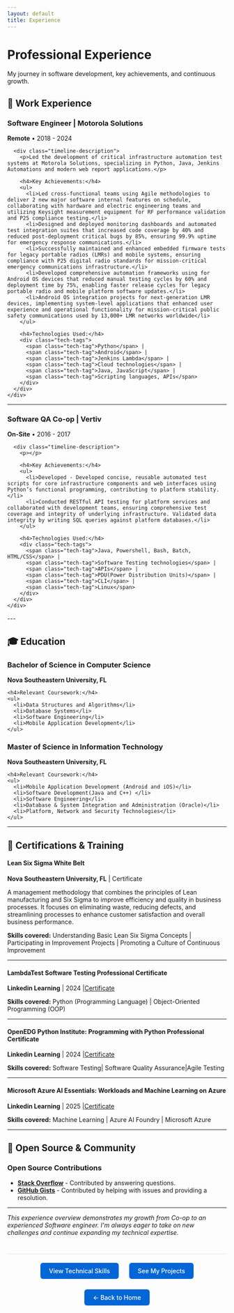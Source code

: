```yaml
---
layout: default
title: Experience
---
```


<!-- 
  Experience page - Work history, education, achievements
  Timeline format with key accomplishments and technologies
-->

<!-- Page navigation -->
<div class="page-header">
  <h1>Professional Experience</h1>
  <p>My journey in software development, key achievements, and continuous growth.</p>
</div>

<!-- Work Experience Timeline -->
## 💼 Work Experience

<!-- <div class="timeline"> -->
  <!-- Current/Recent Position -->
  <div class="timeline-item">
    <div class="timeline-marker"></div>
    <div class="timeline-content">
      <h3>Software Engineer | Motorola Solutions</h3>
      <p class="timeline-meta">
        <strong>Remote</strong> • 
        <span class="timeline-date">2018 - 2024</span>
      </p>
      
      <div class="timeline-description">
        <p>Led the development of critical infrastructure automation test systems at Motorola Solutions, specializing in Python, Java, Jenkins Automations and modern web report applications.</p>
        
        <h4>Key Achievements:</h4>
        <ul>
          <li>Led cross-functional teams using Agile methodologies to deliver 2 new major software internal features on schedule, collaborating with hardware and electric engineering teams and utilizing Keysight measurement equipment for RF performance validation and P25 compliance testing.</li>
          <li>Designed and deployed monitoring dashboards and automated test integration suites that increased code coverage by 40% and reduced post-deployment critical bugs by 85%, ensuring 99.9% uptime for emergency response communications.</li>
          <li>Successfully maintained and enhanced embedded firmware tests for legacy portable radios (LMRs) and mobile systems, ensuring compliance with P25 digital radio standards for mission-critical emergency communications infrastructure.</li>
          <li>Developed comprehensive automation frameworks using for Android OS devices that reduced manual testing cycles by 60% and deployment time by 75%, enabling faster release cycles for legacy portable radio and mobile platform software updates.</li>
          <li>Android OS integration projects for next-generation LMR devices, implementing system-level applications that enhanced user experience and operational functionality for mission-critical public safety communications used by 13,000+ LMR networks worldwide</li>
        </ul>
        
        <h4>Technologies Used:</h4>
        <div class="tech-tags">
          <span class="tech-tag">Python</span> |
          <span class="tech-tag">Android</span> |
          <span class="tech-tag">Jenkins Lambda</span> |
          <span class="tech-tag">Cloud technologies</span> |
          <span class="tech-tag">Java, JavaScript</span> |
          <span class="tech-tag">Scripting languages, APIs</span>
        </div>
      </div>
    </div>
 </div>
<!-- </div> -->

  ---

  <!-- Previous Position -->
  <div class="timeline-item">
    <div class="timeline-marker"></div>
    <div class="timeline-content">
      <h3>Software QA Co-op | Vertiv</h3>
      <p class="timeline-meta">
        <strong>On-Site</strong> • 
        <span class="timeline-date">2016 - 2017</span>
      </p>
      
      <div class="timeline-description">
        <p></p>
        
        <h4>Key Achievements:</h4>
        <ul>
          <li>Developed - Developed concise, reusable automated test scripts for core infrastructure components and web interfaces using Python’s functional programming, contributing to platform stability.</li>
          <li>Conducted RESTful API testing for platform services and collaborated with development teams, ensuring comprehensive test coverage and integrity of underlying infrastructure. Validated data integrity by writing SQL queries against platform databases.</li>
        </ul>
        
        <h4>Technologies Used:</h4>
        <div class="tech-tags">
          <span class="tech-tag">Java, Powershell, Bash, Batch, HTML/CSS</span> |
          <span class="tech-tag">Software Testing technologies</span> |
          <span class="tech-tag">APIs</span> |
          <span class="tech-tag">PDU(Power Distribution Units)</span> |
          <span class="tech-tag">CLI</span> |
          <span class="tech-tag">Linux</span>
        </div>
      </div>
    </div>
  </div>
---

<!-- Education -->
## 🎓 Education

<div class="education-section">
  <div class="education-item">
    <h3>Bachelor of Science in Computer Science</h3>
    <p class="education-meta">
      <strong>Nova Southeastern University, FL</strong>
    </p>
    
    <h4>Relevant Coursework:</h4>
    <ul>
      <li>Data Structures and Algorithms</li>
      <li>Database Systems</li>
      <li>Software Engineering</li>
      <li>Mobile Application Development</li>
    </ul>
  </div>
</div>

<div class="education-section">
  <div class="education-item">
    <h3>Master of Science in Information Technology</h3>
    <p class="education-meta">
      <strong>Nova Southeastern University, FL</strong>
    </p>
    
    <h4>Relevant Coursework:</h4>
    <ul>
      <li>Mobile Application Development (Android and iOS)</li>
      <li>Software Development(Java and C++) </li>
      <li>Software Engineering</li>
      <li>Database & System Integration and Administration (Oracle)</li>
      <li>Platform, Network and Security Technologies</li>
    </ul>
  </div>
</div>

---

<!-- Certifications -->
## 📜 Certifications & Training

<div class="certifications-grid">
  <div class="certification-item">
    <h4>Lean Six Sigma White Belt</h4>
    <p><strong>Nova Southeastern University, FL</strong> | Certificate</p>
    <p>A management methodology that combines the principles of Lean manufacturing and Six Sigma to improve efficiency and quality in business processes. It focuses on eliminating waste, reducing defects, and streamlining processes to enhance customer satisfaction and overall business performance. </p>
    <p><strong>Skills covered:</strong> Understanding Basic Lean Six Sigma Concepts | Participating in Improvement Projects | Promoting a Culture of Continuous Improvement</p>
  </div>
</div>
  
  ---
  <div class="certification-item">
    <h4>LambdaTest Software Testing Professional Certificate</h4>
    <p><strong>Linkedin Learning</strong> | 2024 |<a href="https://www.linkedin.com/learning/certificates/ff0f73ae1a4dedec0ff4fbaa60e494397d4d626b063e99e23060c4b42fd51e46">Certificate</a> </p>
    <p><strong>Skills covered:</strong> Python (Programming Language) | Object-Oriented Programming (OOP)</p>
    
  </div>

--- 
  <div class="certification-item">
    <h4>OpenEDG Python Institute: Programming with Python Professional Certificate</h4>
    <p><strong>Linkedin Learning</strong> | 2024 |<a href="https://www.linkedin.com/learning/certificates/49f9984d2219c030b0ab00971336ba577c1c94a84888a185a93bf08032fa4115">Certificate</a> </p>
    <p><strong>Skills covered:</strong> Software Testing| Software Quality Assurance|Agile Testing</p>
</div>

---

<div class="certification-item">
    <h4>Microsoft Azure AI Essentials: Workloads and Machine Learning on Azure</h4>
    <p><strong>Linkedin Learning</strong> | 2025 |<a href="https://www.linkedin.com/learning/certificates/1a5d19017173abffb313beda0f08cffa7d30e421b5fa1d835c0854f98f34d356">Certificate</a> </p>
    <p><strong>Skills covered:</strong> Machine Learning | Azure AI Foundry | Microsoft Azure</p>

</div>

---

<!-- Open Source & Community -->
## 🌟 Open Source & Community

<div class="community-section">
  <h3>Open Source Contributions</h3>
  <ul>
    <li><strong><a href="https://stackoverflow.com/users/8372117/crissyg">Stack Overflow</a></strong> - Contributed by answering questions.</li>
    <li><strong><a href="https://gist.github.com/uupaa/f77d2bcf4dc7a294d109?permalink_comment_id=5287041#gistcomment-5287041"> GitHub Gists</a></strong> - Contributed by helping with issues and providing a resolution.</li>
    
  </ul>
  
  <!-- <h3>Technical Writing</h3>
  <ul>
    <li><strong><a href="https://www.utest.com/profile/crissyg/articles">Utest Profile Article Entries </a></strong></li>
  </ul> -->
</div>

---
*This experience overview demonstrates my growth from Co-op to an experienced Software engineer. I'm always eager to take on new challenges and continue expanding my technical expertise.*
<!-- Navigation footer -->
<div style="margin: 40px 0; padding: 20px; border-top: 1px solid #e1e4e8; display: flex; justify-content: center; gap: 24px; flex-wrap: wrap;">
  <a href="{{ site.baseurl }}/skills.html" style="background: #0366d6; color: white; padding: 10px 20px; border-radius: 6px; text-decoration: none; font-weight: 500;">
    View Technical Skills
  </a>
  <a href="{{ site.baseurl }}/projects.html" style="background: #0366d6; color: white; padding: 10px 20px; border-radius: 6px; text-decoration: none; font-weight: 500;">
    See My Projects
  </a>
  <a href="{{ site.baseurl }}/" style="background: #0366d6; color: white; padding: 10px 20px; border-radius: 6px; text-decoration: none; font-weight: 500;">
    ← Back to Home
  </a>
</div>
